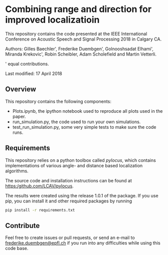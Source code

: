 # Combining range and direction for improved localizatioin

This repository contains the code presented at the IEEE International Conference on Acoustic Speech and Signal Processing 2018 in Calgary CA. 

Authors: Gilles Baechler', Frederike Duembgen', Golnooshsadat Elhami', Miranda Krekovic', Robin Scheibler, Adam Scholefield and Martin Vetterli. 

' equal contributions. 

Last modified: 17 April 2018

## Overview

This repository contains the following components: 
 
- Plots.ipynb, the ipython notebook used to reproduce all plots used in the paper. 
- run_simulation.py, the code used to run your own simulations. 
- test_run_simulation.py, some very simple tests to make sure the code runs.

## Requirements

This repository relies on a python toolbox called _pylocus_, which contains implementations of various angle- and distance based localization algorithms.   

The source code and installation instructions can be found at [https:/github.com/LCAV/pylocus](https:/github.com/LCAV/pylocus). 

The results were created using the release 1.0.1 of the package. If you use pip, you can install it and other required packages by running

```bash
pip install -r requirements.txt
``` 

## Contribute

Feel free to create issues or pull requests, or send an e-mail to frederike.duembgen@epfl.ch if you run into any difficulties while using this code base. 
